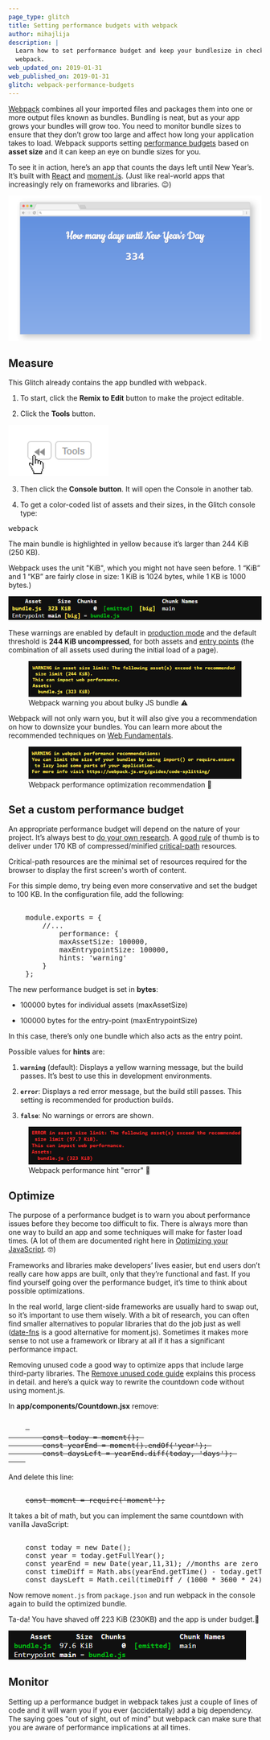 ```yaml
---
page_type: glitch
title: Setting performance budgets with webpack
author: mihajlija
description: |
  Learn how to set performance budget and keep your bundlesize in check with 
  webpack.
web_updated_on: 2019-01-31
web_published_on: 2019-01-31
glitch: webpack-performance-budgets
---
```


[Webpack](https://developers.google.com/web/fundamentals/performance/webpack/)
combines all your imported files and packages them into one or more output
files known as bundles. Bundling is neat, but as your app grows your bundles
will grow too. You need to monitor bundle sizes to ensure that they don’t grow
too large and affect how long your application takes to load. Webpack supports
setting [performance budgets](https://web.dev/fast/performance-budgets-101)
based on **asset size** and it can keep an eye on bundle sizes for you.

To see it in action, here’s an app that counts the days left until New Year’s.
It’s built with [React](https://reactjs.org/) and [moment.js](https://momentjs.com/).
(Just like real-world apps that increasingly rely on frameworks and libraries. 😉)

![An app that counts the days left until New Year’s day](countdown-app.png)

## Measure

This Glitch already contains the app bundled with webpack.

1. To start, click the **Remix to Edit** button to make the project editable.


2. Click the **Tools** button.

![Tools button](glitch-tools.png)

3. Then click the **Console button**. It will open the Console in another tab.

<web-screenshot type="console"></web-screenshot>

4. To get a color-coded list of assets and their sizes, in the Glitch console
   type:

<pre class="devsite-terminal devsite-click-to-copy">webpack</pre>

The main bundle is highlighted in yellow because it’s larger than 244 KiB (250
KB).

<div class="aside note">
    Webpack uses the unit "KiB", which you might not have 
    seen before. 1 “KiB” and 1 “KB” are fairly close in size: 1 KiB is 1024 bytes, 
    while 1 KB is 1000 bytes.)
</div>

![Webpack output showing bundle size of 323 KiB](webpack-bundle-sizes.png)

These warnings are enabled by default in [production mode](https://webpack.js.org/concepts/mode/)
and the default threshold is **244 KiB uncompressed**, for both assets and
[entry points](https://webpack.js.org/concepts/entry-points/)
(the combination of all assets used during the initial load of a page).

<figure>
  <img src="./webpack-warning.png" alt="Webpack warning that the asset exceeds the recommended size limit">
  <figcaption>
    Webpack warning you about bulky JS bundle ⚠️
  </figcaption>
</figure>

Webpack will not only warn you, but it will also give you a recommendation on
how to downsize your bundles. You can learn more about the recommended techniques on
[Web Fundamentals](https://developers.google.com/web/fundamentals/performance/webpack/use-long-term-caching#lazy-loading).

<figure> 
    <img src="webpack-performance-recommendation.png" alt="Webpack performance optimization recommendation" class="screenshot"> 
    <figcaption>Webpack performance optimization recommendation 💁</figcaption> 
</figure>

## Set a custom performance budget

An appropriate performance budget will depend on the nature of your project.
It’s always best to [do your own research](https://web.dev/fast/your-first-performance-budget).
A [good rule](https://web.dev/fast/your-first-performance-budget#budget-for-quantity-based-metrics)
of thumb is to deliver under 170 KB of compressed/minified
[critical-path](https://developers.google.com/web/fundamentals/performance/critical-rendering-path/)
resources.

<div class="aside note">
    Critical-path resources are the minimal set of resources required
    for the browser to display the first screen's worth of content.
</div>

For this simple demo, try being even more conservative and set the budget to
100 KB. In the configuration file, add the following:

<pre class="prettyprint"> 
    module.exports = { 
        //... 
            performance: { 
            maxAssetSize: 100000, 
            maxEntrypointSize: 100000, 
            hints: 'warning' 
        } 
    };
</pre>

The new performance budget is set in **bytes**:

- 100000 bytes for individual assets (maxAssetSize)

- 100000 bytes for the entry-point (maxEntrypointSize)

In this case, there’s only one bundle which also acts as the entry point.

Possible values for **hints** are:

1. **`warning`** (default): Displays a yellow warning message, but the build
   passes. It’s best to use this in development environments.

2. **`error`**: Displays a red error message, but the build still passes. This
   setting is recommended for production builds.

3. **`false`**: No warnings or errors are shown.

<figure> 
    <img src="webpack-error.png" alt="" class="screenshot"> 
    <figcaption>Webpack performance hint "error" 🚨</figcaption> 
</figure>

## Optimize

The purpose of a performance budget is to warn you about performance issues
before they become too difficult to fix. There is always more than one way to
build an app and some techniques will make for faster load times. (A lot of
them are documented right here in [Optimizing your JavaScript](https://web.dev/fast#topic-Optimize-your-JavaScript). 🤓)

Frameworks and libraries make developers’ lives easier, but end users don’t
really care how apps are built, only that they’re functional and fast. If you
find yourself going over the performance budget, it’s time to think about
possible optimizations.

In the real world, large client-side frameworks are usually hard to swap out,
so it’s important to use them wisely. With a bit of research, you can often
find smaller alternatives to popular libraries that do the job just as well
([date-fns](https://date-fns.org/) is a good alternative for moment.js).
Sometimes it makes more sense to not use a framework or library at all if it
has a significant performance impact.

Removing unused code a good way to optimize apps that include large third-party
libraries. The [Remove unused code guide](https://web.dev/fast/remove-unused-code) explains this process in detail.
and here’s a quick way to rewrite the countdown code without using moment.js.

In **app/components/Countdown.jsx** remove:

<pre class="prettyprint"> 
    <s> 
        const today = moment(); 
        const yearEnd = moment().endOf('year'); 
        const daysLeft = yearEnd.diff(today, 'days'); 
    </s> 
</pre>

And delete this line:

<pre class="prettyprint"> 
    <s>const moment = require('moment');</s> 
</pre>

It takes a bit of math, but you can implement the same countdown with vanilla
JavaScript:

<pre class="prettyprint"> 
    const today = new Date(); 
    const year = today.getFullYear(); 
    const yearEnd = new Date(year,11,31); //months are zero indexed in JS 
    const timeDiff = Math.abs(yearEnd.getTime() - today.getTime()); 
    const daysLeft = Math.ceil(timeDiff / (1000 * 3600 * 24)); 
</pre>

Now remove `moment.js` from `package.json` and run webpack in the console
again to build the optimized bundle.

Ta-da! You have shaved off 223 KiB (230KB) and the app is under budget.🎉

![Webpack bundle size output after optimization is 97.7 KiB](optimized-webpack-bundle-size.png)

## Monitor

Setting up a performance budget in webpack takes just a couple of lines of code
and it will warn you if you ever (accidentally) add a big dependency. The
saying goes "out of sight, out of mind" but webpack can make sure that you are
aware of performance implications at all times.
